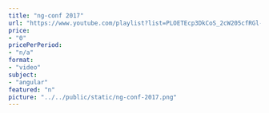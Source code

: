 ```yaml
---
title: "ng-conf 2017"
url: "https://www.youtube.com/playlist?list=PLOETEcp3DkCoS_2cW205cfRGl-Xp5jw4K"
price: 
- "0"
pricePerPeriod: 
- "n/a"
format: 
- "video"
subject: 
- "angular"
featured: "n"
picture: "../../public/static/ng-conf-2017.png"
---
```

